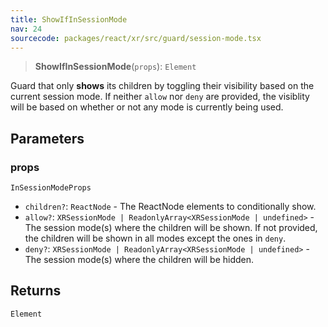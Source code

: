 ```yaml
---
title: ShowIfInSessionMode
nav: 24
sourcecode: packages/react/xr/src/guard/session-mode.tsx
---
```


> **ShowIfInSessionMode**(`props`): `Element`

Guard that only **shows** its children by toggling their visibility based on the current session mode.
If neither `allow` nor `deny` are provided, the visiblity will be based on whether or not any mode is currently being used.

## Parameters

### props

`InSessionModeProps`

* `children?`: `ReactNode` - The ReactNode elements to conditionally show.
* `allow?`: `XRSessionMode | ReadonlyArray<XRSessionMode | undefined>` - The session mode(s) where the children will be shown. If not provided, the children will be shown in all modes except the ones in `deny`.
* `deny?`: `XRSessionMode | ReadonlyArray<XRSessionMode | undefined>` - The session mode(s) where the children will be hidden.

## Returns

`Element`
